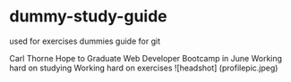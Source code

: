# dummy-study-guide
used for exercises dummies guide for git

Carl Thorne
Hope to Graduate Web Developer Bootcamp in June
Working hard on studying
Working hard on exercises
![headshot] (profilepic.jpeg)
